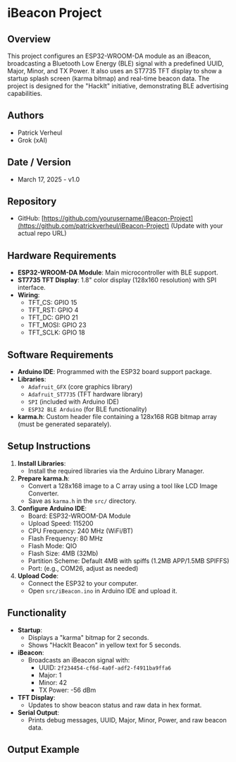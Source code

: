 # iBeacon Project

## Overview
This project configures an ESP32-WROOM-DA module as an iBeacon, broadcasting a Bluetooth Low Energy (BLE) signal with a predefined UUID, Major, Minor, and TX Power. It also uses an ST7735 TFT display to show a startup splash screen (karma bitmap) and real-time beacon data. The project is designed for the "HackIt" initiative, demonstrating BLE advertising capabilities.

## Authors
- Patrick Verheul
- Grok (xAI)

## Date / Version
- March 17, 2025 - v1.0

## Repository
- GitHub: [https://github.com/yourusername/iBeacon-Project](https://github.com/patrickverheul/iBeacon-Project) (Update with your actual repo URL)

## Hardware Requirements
- **ESP32-WROOM-DA Module**: Main microcontroller with BLE support.
- **ST7735 TFT Display**: 1.8" color display (128x160 resolution) with SPI interface.
- **Wiring**:
  - TFT_CS: GPIO 15
  - TFT_RST: GPIO 4
  - TFT_DC: GPIO 21
  - TFT_MOSI: GPIO 23
  - TFT_SCLK: GPIO 18

## Software Requirements
- **Arduino IDE**: Programmed with the ESP32 board support package.
- **Libraries**:
  - `Adafruit_GFX` (core graphics library)
  - `Adafruit_ST7735` (TFT hardware library)
  - `SPI` (included with Arduino IDE)
  - `ESP32 BLE Arduino` (for BLE functionality)
- **karma.h**: Custom header file containing a 128x168 RGB bitmap array (must be generated separately).

## Setup Instructions
1. **Install Libraries**:
   - Install the required libraries via the Arduino Library Manager.
2. **Prepare karma.h**:
   - Convert a 128x168 image to a C array using a tool like LCD Image Converter.
   - Save as `karma.h` in the `src/` directory.
3. **Configure Arduino IDE**:
   - Board: ESP32-WROOM-DA Module
   - Upload Speed: 115200
   - CPU Frequency: 240 MHz (WiFi/BT)
   - Flash Frequency: 80 MHz
   - Flash Mode: QIO
   - Flash Size: 4MB (32Mb)
   - Partition Scheme: Default 4MB with spiffs (1.2MB APP/1.5MB SPIFFS)
   - Port: (e.g., COM26, adjust as needed)
4. **Upload Code**:
   - Connect the ESP32 to your computer.
   - Open `src/iBeacon.ino` in Arduino IDE and upload it.

## Functionality
- **Startup**:
  - Displays a "karma" bitmap for 2 seconds.
  - Shows "HackIt Beacon" in yellow text for 5 seconds.
- **iBeacon**:
  - Broadcasts an iBeacon signal with:
    - UUID: `2f234454-cf6d-4a0f-adf2-f4911ba9ffa6`
    - Major: 1
    - Minor: 42
    - TX Power: -56 dBm
- **TFT Display**:
  - Updates to show beacon status and raw data in hex format.
- **Serial Output**:
  - Prints debug messages, UUID, Major, Minor, Power, and raw beacon data.

## Output Example
